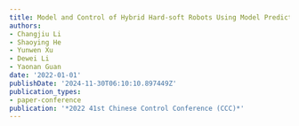 ```yaml
---
title: Model and Control of Hybrid Hard-soft Robots Using Model Predictive Control
authors:
- Changjiu Li
- Shaoying He
- Yunwen Xu
- Dewei Li
- Yaonan Guan
date: '2022-01-01'
publishDate: '2024-11-30T06:10:10.897449Z'
publication_types:
- paper-conference
publication: '*2022 41st Chinese Control Conference (CCC)*'
---
```

